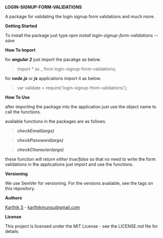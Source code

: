 **LOGIN-SIGNUP-FORM-VALIDATIONS**

A package for validating the login signup form validations and much more.

**Getting Started**

To install the package just type 
_npm install login-signup-form-validations --save_

**How To Import**

for **_angular 2_** just import the pacakge as below.
>import * as _ from login-signup-form-validations;

for **_node.js_** or **_js_** applications import it as below.
>var validate = require('login-signup-from-validations');

**How To Use**

after importing the package into the application just use the object name to call the functions.

available functions in the packages are as follows.

>**_checkEmail(args)_**<br />

>**_checkPassword(args)_**<br />

>**_checkCharacter(args)_**<br />

these function will _return either true/false_ so that no need to write the form validations in the applications just import and use the functions.

**Versioning**

We use SemVer for versioning. For the versions available, see the tags on this repository.

**Authors**

[Karthik S](https://karthikmunsu.github.io) - karthikmunsu@gmail.com

**License**

This project is licensed under the MIT License - see the LICENSE.md file for details


